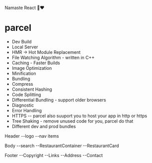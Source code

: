 Namaste React 🙂❤️

# parcel
 - Dev Build
 - Local Server
 - HMR -> Hot Module Replacement
 - File Watching Algorithm - written in C++
 - Caching - Faster Builds
 - Image Optimization
 - Minification
 - Bundling
 - Compress
 - Consistent Hashing
 - Code Splitting
 - Differential Bundling - support older browsers
 - Diagnostic
 - Error Handling
 - HTTPS -- parcel also suuport you to host your app in http or https
 - Tree Shaking - remove unused code for you, parcel do that
 - Different dev and prod bundles 

 Header
  --logo
  --nav items 

Body 
  --search 
  --RestaurantContainer
    --RestaurantCard

Footer
  --Copyright
  --Links
  --Address
  --Contact